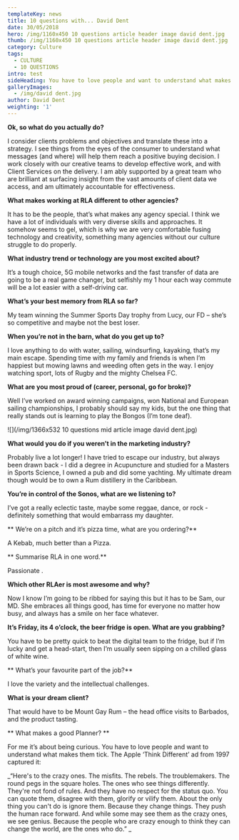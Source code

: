 ```yaml
---
templateKey: news
title: 10 questions with... David Dent
date: 30/05/2018
hero: /img/1160x450 10 questions article header image david dent.jpg
thumb: /img/1160x450 10 questions article header image david dent.jpg
category: Culture
tags:
  - CULTURE
  - 10 QUESTIONS
intro: test
sideHeading: You have to love people and want to understand what makes them tick.
galleryImages:
  - /img/david dent.jpg
author: David Dent
weighting: '1'
---
```

**Ok, so what do you actually do?**

I consider clients problems and objectives and translate these into a strategy.  I see things from the eyes of the consumer to understand what messages (and where) will help them reach a positive buying decision.  I work closely with our creative teams to develop effective work, and with Client Services on the delivery.  I am ably supported by a great team who are brilliant at surfacing insight from the vast amounts of client data we access, and am ultimately accountable for effectiveness.

**What makes working at RLA different to other agencies?**

It has to be the people, that’s what makes any agency special.  I think we have a lot of individuals with very diverse skills and approaches.  It somehow seems to gel, which is why we are very comfortable fusing technology and creativity, something many agencies without our culture struggle to do properly.

**What industry trend or technology are you most excited about?**

It’s a tough choice, 5G mobile networks and the fast transfer of data are going to be a real game changer, but selfishly my 1 hour each way commute will be a lot easier with a self-driving car.

**What’s your best memory from RLA so far?**

My team winning the Summer Sports Day trophy from Lucy, our FD – she’s so competitive and maybe not the best loser.

**When you’re not in the barn, what do you get up to?**

I love anything to do with water, sailing, windsurfing, kayaking, that’s my main escape.  Spending time with my family and friends is when I’m happiest but mowing lawns and weeding often gets in the way.  I enjoy watching sport, lots of Rugby and the mighty Chelsea FC.

**What are you most proud of (career, personal, go for broke)?**

Well I’ve worked on award winning campaigns, won National and European sailing championships, I probably should say my kids, but the one thing that really stands out is learning to play the Bongos (I’m tone deaf).

![](/img/1366x532 10 questions mid article image david dent.jpg)

**What would you do if you weren’t in the marketing industry?**

Probably live a lot longer!  I have tried to escape our industry, but always been drawn back - I did a degree in Acupuncture and studied for a Masters in Sports Science, I owned a pub and did some yachting.  My ultimate dream though would be to own a Rum distillery in the Caribbean.

**You’re in control of the Sonos, what are we listening to?**

I’ve got a really eclectic taste, maybe some reggae, dance, or rock - definitely something that would embarrass my daughter.

**
We’re on a pitch and it’s pizza time, what are you ordering?**

A Kebab, much better than a Pizza.

**
Summarise RLA in one word.**

Passionate
.

**Which other RLAer is most awesome and why?**

Now I know I’m going to be ribbed for saying this but it has to be Sam, our MD.  She embraces all things good, has time for everyone no matter how busy, and always has a smile on her face whatever.

**It’s Friday, its 4 o’clock, the beer fridge is open. What are you grabbing?**

You have to be pretty quick to beat the digital team to the fridge, but if I’m lucky and get a head-start, then I’m usually seen sipping on a chilled glass of white wine.

**
What’s your favourite part of the job?**

I love the variety and the intellectual challenges.

**What is your dream client?**

That would have to be Mount Gay Rum – the head office visits to Barbados, and the product tasting.

**
What makes a good Planner?
**

For me it’s about being curious.  You have to love people and want to understand what makes them tick.  The Apple ‘Think Different’ ad from 1997 captured it:

_“Here's to the crazy ones. The misfits. The rebels. The troublemakers. The round pegs in the square holes. The ones who see things differently. They're not fond of rules. And they have no respect for the status quo. You can quote them, disagree with them, glorify or vilify them. About the only thing you can't do is ignore them. Because they change things. They push the human race forward. And while some may see them as the crazy ones, we see genius. Because the people who are crazy enough to think they can change the world, are the ones who do.”
_
